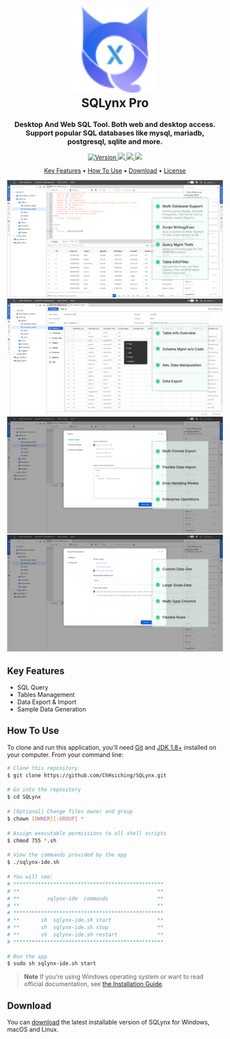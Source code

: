 <h1 align="center">
  <br>
  <a href="https://www.sqlynx.com"><img src="./sqlynx-icon.svg" alt="SQLynx" width="200"></a>
  <br>
  SQLynx Pro
  <br>
</h1>

<h3 align="center">Desktop And Web SQL Tool. Both web and desktop access. Support popular SQL databases like mysql, mariadb, postgresql, sqlite and more. </h3>

<p align="center">
  <!-- <a href="https://badge.fury.io/js/electron-markdownify">
    <img src="https://img.shields.io/github/release/owner/repo.svg"
         alt="Version">
  </a> -->
  <a href="https://badge.fury.io/js/electron-markdownify">
    <img src="https://img.shields.io/badge/version-3.5.0-red"
         alt="Version">
  <a href="https://jdk.java.net/java-se-ri/8-MR6">
    <img src="https://img.shields.io/badge/jdk-8+-blue">
  </a>
  <a href="https://saythanks.io/to/bullredeyes@gmail.com">
      <img src="https://img.shields.io/badge/service@sqlynx.com-%E2%98%BC-1EAEDB.svg">
  </a>
  <a href="https://www.paypal.me/AmitMerchant">
    <img src="https://img.shields.io/badge/docs-50%25-brightgreen">
  </a>
</p>

<p align="center">
  <a href="#key-features">Key Features</a> •
  <a href="#how-to-use">How To Use</a> •
  <a href="#download">Download</a> •
  <a href="#license">License</a>
</p>

![screenshot](./images/sql-query-show.png)
![screenshot](./images/table-management-show.png)
![screenshot](./images/data-export-import-show.png)
![screenshot](./images/sample-data-generation-show.png)

## Key Features
* SQL Query
* Tables Management
* Data Export & Import
* Sample Data Generation

## How To Use

To clone and run this application, you'll need [Git](https://git-scm.com) and [JDK 1.8+](https://jdk.java.net/java-se-ri/8-MR6) installed on your computer. From your command line:

```bash
# Clone this repository
$ git clone https://github.com/ChHsiching/SQLynx.git

# Go into the repository
$ cd SQLynx

# [Optional] Change files owner and group
$ chown [OWNER][:GROUP] *

# Assign executable permissions to all shell scripts
$ chmod 755 *.sh

# View the commands provided by the app
$ ./sqlynx-ide.sh

# You will see:
# *************************************************
# **                                             **
# **         sqlynx-ide  commands                **
# **                                             **
# *************************************************
# **       sh  sqlynx-ide.sh start               **
# **       sh  sqlynx-ide.sh stop                **
# **       sh  sqlynx-ide.sh restart             **
# *************************************************

# Run the app
$ sudo sh sqlynx-ide.sh start
```

> **Note**
> If you're using Windows operating system or want to read official documentation, see [the Installation Guide](https://www.sqlynx.com/content/document/en_version/SQLynx_installation%20documentation_v3.0.0.pdf).

## Download

You can [download](https://www.sqlynx.com/download/) the latest installable version of SQLynx for Windows, macOS and Linux.